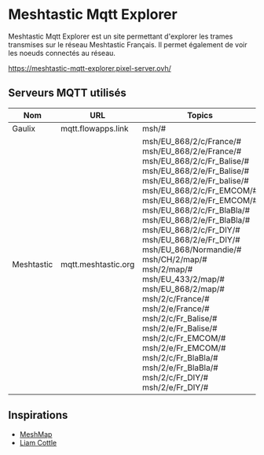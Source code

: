 # Meshtastic Mqtt Explorer

Meshtastic Mqtt Explorer est un site permettant d'explorer les trames transmises sur le réseau Meshtastic Français. Il permet également de voir les noeuds connectés au réseau.

https://meshtastic-mqtt-explorer.pixel-server.ovh/

## Serveurs MQTT utilisés

| Nom         | URL                        | Topics                                                                                                                                                                                                                                                                                            |
|-------------|----------------------------|--------------------------------------------------------------------------------------------------------------------------------------------------------------------------------------------------------------------------------------------------------------------------------------------------|
| Gaulix      | mqtt.flowapps.link         | msh/#                                                                                                                                                                                                                                                                                             |
| Meshtastic  | mqtt.meshtastic.org        | msh/EU_868/2/c/France/#<br>msh/EU_868/2/e/France/#<br>msh/EU_868/2/c/Fr_Balise/#<br>msh/EU_868/2/e/Fr_Balise/#<br>msh/EU_868/2/e/Fr_balise/#<br>msh/EU_868/2/c/Fr_EMCOM/#<br>msh/EU_868/2/e/Fr_EMCOM/#<br>msh/EU_868/2/c/Fr_BlaBla/#<br>msh/EU_868/2/e/Fr_BlaBla/#<br>msh/EU_868/2/c/Fr_DIY/#<br>msh/EU_868/2/e/Fr_DIY/#<br>msh/EU_868/Normandie/#<br>msh/CH/2/map/#<br>msh/2/map/#<br>msh/EU_433/2/map/#<br>msh/EU_868/2/map/#<br>msh/2/c/France/#<br>msh/2/e/France/#<br>msh/2/c/Fr_Balise/#<br>msh/2/e/Fr_Balise/#<br>msh/2/c/Fr_EMCOM/#<br>msh/2/e/Fr_EMCOM/#<br>msh/2/c/Fr_BlaBla/#<br>msh/2/e/Fr_BlaBla/#<br>msh/2/c/Fr_DIY/#<br>msh/2/e/Fr_DIY/# |

## Inspirations

- [MeshMap](https://github.com/meshtastic/MeshMap)
- [Liam Cottle](https://github.com/liamcottle)
